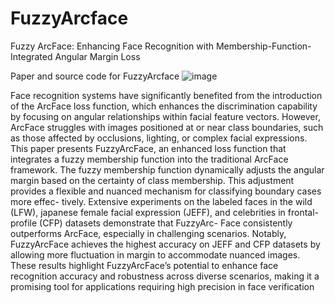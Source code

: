 # FuzzyArcface
Fuzzy ArcFace: Enhancing Face Recognition with Membership-Function-Integrated Angular Margin Loss


Paper and source code for FuzzyArcface
![image](https://github.com/slima2/fuzzyarcface/assets/38435851/765fe0e8-18d0-4ea6-a77c-5dd736c902e5)


Face recognition systems have significantly benefited
from the introduction of the ArcFace loss function, which
enhances the discrimination capability by focusing on angular
relationships within facial feature vectors. However, ArcFace
struggles with images positioned at or near class boundaries,
such as those affected by occlusions, lighting, or complex facial
expressions. This paper presents FuzzyArcFace, an enhanced loss
function that integrates a fuzzy membership function into the
traditional ArcFace framework. The fuzzy membership function
dynamically adjusts the angular margin based on the certainty
of class membership. This adjustment provides a flexible and
nuanced mechanism for classifying boundary cases more effec-
tively. Extensive experiments on the labeled faces in the wild
(LFW), japanese female facial expression (JEFF), and celebrities
in frontal-profile (CFP) datasets demonstrate that FuzzyArc-
Face consistently outperforms ArcFace, especially in challenging
scenarios. Notably, FuzzyArcFace achieves the highest accuracy
on JEFF and CFP datasets by allowing more fluctuation in
margin to accommodate nuanced images. These results highlight
FuzzyArcFace’s potential to enhance face recognition accuracy
and robustness across diverse scenarios, making it a promising
tool for applications requiring high precision in face verification
